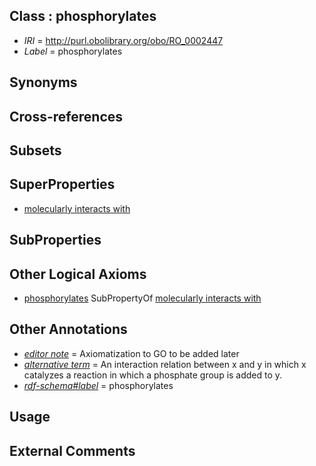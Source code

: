 
## Class : phosphorylates

 * *IRI* = http://purl.obolibrary.org/obo/RO_0002447
 * *Label* = phosphorylates

## Synonyms


## Cross-references


## Subsets


## SuperProperties

 * [molecularly interacts with](../../RO/36/RO_0002436.md)

## SubProperties


## Other Logical Axioms

 * [phosphorylates](../../RO/47/RO_0002447.md) SubPropertyOf [molecularly interacts with](../../RO/36/RO_0002436.md)

## Other Annotations

 * *[editor note](../../IAO/16/IAO_0000116.md)* = Axiomatization to GO to be added later
 * *[alternative term](../../IAO/18/IAO_0000118.md)* = An interaction relation between x and y in which x catalyzes a reaction in which a phosphate group is added to y.
 * *[rdf-schema#label](../../el/rdf-schema#label.md)* = phosphorylates

## Usage


## External Comments

